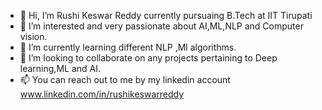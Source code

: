 - 👋 Hi, I’m Rushi Keswar Reddy currently pursuaing B.Tech at IIT Tirupati
- 👀 I’m interested and very passionate about AI,ML,NLP and Computer vision.
- 🌱 I’m currently learning different NLP ,Ml algorithms.
- 💞️ I’m looking to collaborate on any projects pertaining to Deep learning,ML and AI.
- 📫 You can reach out to me by my linkedin account www.linkedin.com/in/rushikeswarreddy


<!---
Increshi/Increshi is a ✨ special ✨ repository because its `README.md` (this file) appears on your GitHub profile.
You can click the Preview link to take a look at your changes.
--->
